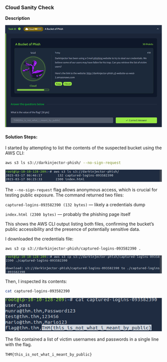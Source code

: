 ### Cloud Sanity Check

**Description**  

![alt text](files/image.png)

#### **Solution Steps:**

I started by attempting to list the contents of the suspected bucket using the AWS CLI:

```bash
aws s3 ls s3://darkinjector-phish/ --no-sign-request
```
![alt text](files/image1.png)

The ```--no-sign-request``` flag allows anonymous access, which is crucial for testing public exposure. The command returned two files:

```captured-logins-093582390 (132 bytes)``` — likely a credentials dump

```index.html (2300 bytes)``` — probably the phishing page itself

This shows the AWS CLI output listing both files, confirming the bucket’s public accessibility and the presence of potentially sensitive data.

I downloaded the credentials file:

```bash
aws s3 cp s3://darkinjector-phish/captured-logins-093582390 .
```
![alt text](files/image2.png)

Then, I inspected its contents:

```bash
cat captured-logins-093582390
```
![alt text](files/image3.png)

The file contained a list of victim usernames and passwords in a single line with the flag.

```THM{this_is_not_what_i_meant_by_public}```